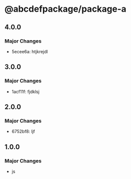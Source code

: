 # @abcdefpackage/package-a

## 4.0.0

### Major Changes

- 5ecee6a: htjkrejdl

## 3.0.0

### Major Changes

- 1acf11f: fjdklsj

## 2.0.0

### Major Changes

- 6752bf8: ljf

## 1.0.0

### Major Changes

- js
